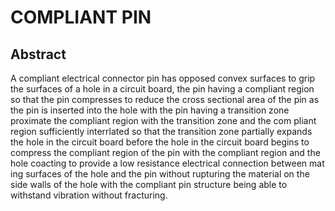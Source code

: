 # COMPLIANT PIN

## Abstract
A compliant electrical connector pin has opposed convex surfaces to grip the surfaces of a hole in a circuit board, the pin having a compliant region so that the pin compresses to reduce the cross sectional area of the pin as the pin is inserted into the hole with the pin having a transition zone proximate the compliant region with the transition zone and the com pliant region sufficiently interrlated so that the transition zone partially expands the hole in the circuit board before the hole in the circuit board begins to compress the compliant region of the pin with the compliant region and the hole coacting to provide a low resistance electrical connection between mat ing surfaces of the hole and the pin without rupturing the material on the side walls of the hole with the compliant pin structure being able to withstand vibration without fracturing.